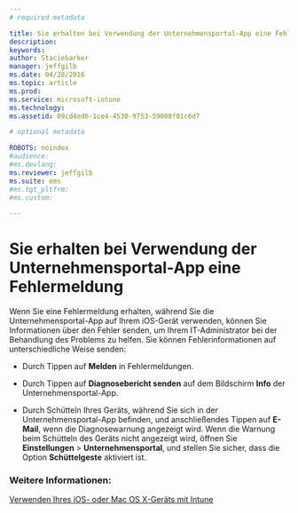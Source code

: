 ```yaml
---
# required metadata

title: Sie erhalten bei Verwendung der Unternehmensportal-App eine Fehlermeldung | Microsoft Intune
description:
keywords:
author: Staciebarker
manager: jeffgilb
ms.date: 04/28/2016
ms.topic: article
ms.prod:
ms.service: microsoft-intune
ms.technology:
ms.assetid: 09cd4ed6-1ce4-4530-9753-59808f01c6d7

# optional metadata

ROBOTS: noindex
#audience:
#ms.devlang:
ms.reviewer: jeffgilb
ms.suite: ems
#ms.tgt_pltfrm:
#ms.custom:

---
```



# Sie erhalten bei Verwendung der Unternehmensportal-App eine Fehlermeldung

Wenn Sie eine Fehlermeldung erhalten, während Sie die Unternehmensportal-App auf Ihrem iOS-Gerät verwenden, können Sie Informationen über den Fehler senden, um Ihrem IT-Administrator bei der Behandlung des Problems zu helfen. Sie können Fehlerinformationen auf unterschiedliche Weise senden:

-   Durch Tippen auf **Melden** in Fehlermeldungen.

-   Durch Tippen auf **Diagnosebericht senden** auf dem Bildschirm **Info** der Unternehmensportal-App.

-   Durch Schütteln Ihres Geräts, während Sie sich in der Unternehmensportal-App befinden, und anschließendes Tippen auf **E-Mail**, wenn die Diagnosewarnung angezeigt wird. Wenn die Warnung beim Schütteln des Geräts nicht angezeigt wird, öffnen Sie **Einstellungen** &gt; **Unternehmensportal**, und stellen Sie sicher, dass die Option **Schüttelgeste** aktiviert ist.


### Weitere Informationen:
[Verwenden Ihres iOS- oder Mac OS X-Geräts mit Intune](using-your-ios-or-mac-os-x-device-with-intune.md)

<!--HONumber=May16_HO1-->


